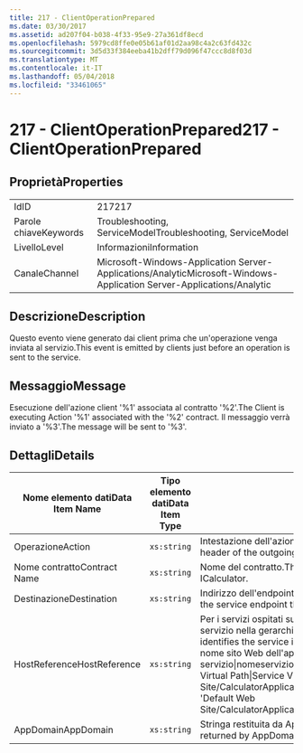 ```yaml
---
title: 217 - ClientOperationPrepared
ms.date: 03/30/2017
ms.assetid: ad207f04-b038-4f33-95e9-27a361df8ecd
ms.openlocfilehash: 5979cd8ffe0e05b61af01d2aa98c4a2c63fd432c
ms.sourcegitcommit: 3d5d33f384eeba41b2dff79d096f47ccc8d8f03d
ms.translationtype: MT
ms.contentlocale: it-IT
ms.lasthandoff: 05/04/2018
ms.locfileid: "33461065"
---
```

# <a name="217---clientoperationprepared"></a><span data-ttu-id="e3025-102">217 - ClientOperationPrepared</span><span class="sxs-lookup"><span data-stu-id="e3025-102">217 - ClientOperationPrepared</span></span>
## <a name="properties"></a><span data-ttu-id="e3025-103">Proprietà</span><span class="sxs-lookup"><span data-stu-id="e3025-103">Properties</span></span>  
  
|||  
|-|-|  
|<span data-ttu-id="e3025-104">Id</span><span class="sxs-lookup"><span data-stu-id="e3025-104">ID</span></span>|<span data-ttu-id="e3025-105">217</span><span class="sxs-lookup"><span data-stu-id="e3025-105">217</span></span>|  
|<span data-ttu-id="e3025-106">Parole chiave</span><span class="sxs-lookup"><span data-stu-id="e3025-106">Keywords</span></span>|<span data-ttu-id="e3025-107">Troubleshooting, ServiceModel</span><span class="sxs-lookup"><span data-stu-id="e3025-107">Troubleshooting, ServiceModel</span></span>|  
|<span data-ttu-id="e3025-108">Livello</span><span class="sxs-lookup"><span data-stu-id="e3025-108">Level</span></span>|<span data-ttu-id="e3025-109">Informazioni</span><span class="sxs-lookup"><span data-stu-id="e3025-109">Information</span></span>|  
|<span data-ttu-id="e3025-110">Canale</span><span class="sxs-lookup"><span data-stu-id="e3025-110">Channel</span></span>|<span data-ttu-id="e3025-111">Microsoft-Windows-Application Server-Applications/Analytic</span><span class="sxs-lookup"><span data-stu-id="e3025-111">Microsoft-Windows-Application Server-Applications/Analytic</span></span>|  
  
## <a name="description"></a><span data-ttu-id="e3025-112">Descrizione</span><span class="sxs-lookup"><span data-stu-id="e3025-112">Description</span></span>  
 <span data-ttu-id="e3025-113">Questo evento viene generato dai client prima che un'operazione venga inviata al servizio.</span><span class="sxs-lookup"><span data-stu-id="e3025-113">This event is emitted by clients just before an operation is sent to the service.</span></span>  
  
## <a name="message"></a><span data-ttu-id="e3025-114">Messaggio</span><span class="sxs-lookup"><span data-stu-id="e3025-114">Message</span></span>  
 <span data-ttu-id="e3025-115">Esecuzione dell'azione client '%1' associata al contratto '%2'.</span><span class="sxs-lookup"><span data-stu-id="e3025-115">The Client is executing Action '%1' associated with the '%2' contract.</span></span> <span data-ttu-id="e3025-116">Il messaggio verrà inviato a '%3'.</span><span class="sxs-lookup"><span data-stu-id="e3025-116">The message will be sent to '%3'.</span></span>  
  
## <a name="details"></a><span data-ttu-id="e3025-117">Dettagli</span><span class="sxs-lookup"><span data-stu-id="e3025-117">Details</span></span>  
  
|<span data-ttu-id="e3025-118">Nome elemento dati</span><span class="sxs-lookup"><span data-stu-id="e3025-118">Data Item Name</span></span>|<span data-ttu-id="e3025-119">Tipo elemento dati</span><span class="sxs-lookup"><span data-stu-id="e3025-119">Data Item Type</span></span>|<span data-ttu-id="e3025-120">Descrizione</span><span class="sxs-lookup"><span data-stu-id="e3025-120">Description</span></span>|  
|--------------------|--------------------|-----------------|  
|<span data-ttu-id="e3025-121">Operazione</span><span class="sxs-lookup"><span data-stu-id="e3025-121">Action</span></span>|`xs:string`|<span data-ttu-id="e3025-122">Intestazione dell'azione SOAP del messaggio in uscita.</span><span class="sxs-lookup"><span data-stu-id="e3025-122">The SOAP action header of the outgoing message.</span></span>|  
|<span data-ttu-id="e3025-123">Nome contratto</span><span class="sxs-lookup"><span data-stu-id="e3025-123">Contract Name</span></span>|`xs:string`|<span data-ttu-id="e3025-124">Nome del contratto.</span><span class="sxs-lookup"><span data-stu-id="e3025-124">The name of the contract.</span></span> <span data-ttu-id="e3025-125">Esempio: ICalculator.</span><span class="sxs-lookup"><span data-stu-id="e3025-125">Example: ICalculator.</span></span>|  
|<span data-ttu-id="e3025-126">Destinazione</span><span class="sxs-lookup"><span data-stu-id="e3025-126">Destination</span></span>|`xs:string`|<span data-ttu-id="e3025-127">Indirizzo dell'endpoint servizio a cui viene inviato il messaggio.</span><span class="sxs-lookup"><span data-stu-id="e3025-127">The address of the service endpoint that the message is sent to.</span></span>|  
|<span data-ttu-id="e3025-128">HostReference</span><span class="sxs-lookup"><span data-stu-id="e3025-128">HostReference</span></span>|`xs:string`|<span data-ttu-id="e3025-129">Per i servizi ospitati su Web, questo campo identifica in modo univoco il servizio nella gerarchia Web.</span><span class="sxs-lookup"><span data-stu-id="e3025-129">For Web-hosted services, this field uniquely identifies the service in the Web hierarchy.</span></span> <span data-ttu-id="e3025-130">Il formato viene definito come ' nome sito Web dell'applicazione virtuale percorso&#124;percorso virtuale servizio&#124;nomeservizio '.</span><span class="sxs-lookup"><span data-stu-id="e3025-130">Its format is defined as 'Web Site Name Application Virtual Path&#124;Service Virtual Path&#124;ServiceName'.</span></span> <span data-ttu-id="e3025-131">Esempio: ' Default Web Site/CalculatorApplication&#124;/CalculatorService.svc&#124;CalculatorService'.</span><span class="sxs-lookup"><span data-stu-id="e3025-131">Example: 'Default Web Site/CalculatorApplication&#124;/CalculatorService.svc&#124;CalculatorService'.</span></span>|  
|<span data-ttu-id="e3025-132">AppDomain</span><span class="sxs-lookup"><span data-stu-id="e3025-132">AppDomain</span></span>|`xs:string`|<span data-ttu-id="e3025-133">Stringa restituita da AppDomain.CurrentDomain.FriendlyName.</span><span class="sxs-lookup"><span data-stu-id="e3025-133">The string returned by AppDomain.CurrentDomain.FriendlyName.</span></span>|
